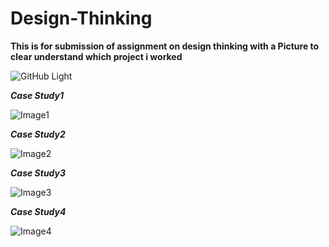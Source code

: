 # Design-Thinking

**This is for submission of assignment on design thinking with a Picture to clear understand which project i worked**

![GitHub Light](https://github.com/github-light.png#gh-dark-mode-only)

***Case Study1***

![Image1](https://tailstrike.com/media/k4oilqrj/klm-4805-1.jpg)

***Case Study2***

![Image2](https://thumbor.forbes.com/thumbor/960x0/https%3A%2F%2Fspecials-images.forbesimg.com%2Fimageserve%2F559463785%2F960x0.jpg%3Ffit%3Dscale)

***Case Study3***

![Image3](https://cf2.ppt-online.org/files2/slide/g/gRhIinyTXYpfM60ZGvwluDOKdrN85S2B19bAmH/slide-0.jpg)

***Case Study4***

![Image4](https://www.worldatlas.com/r/w960-q80/upload/3c/54/b6/shutterstock-152288732.jpg)
